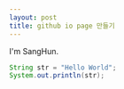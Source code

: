 ```yaml
---
layout: post
title: github io page 만들기
---
```


I'm SangHun.

```java
String str = "Hello World";
System.out.println(str);

```
